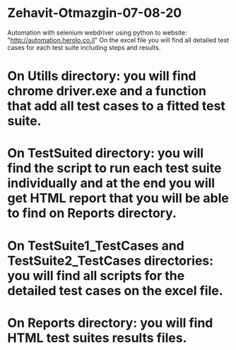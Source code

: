 # Zehavit-Otmazgin-07-08-20
Automation with selenium webdriver using python to website: "http://automation.herolo.co.il"
On the excel file you will find all detailed test cases for each test suite including steps and results.

# On Utills directory: you will find chrome driver.exe and a function that add all test cases to a fitted test suite.
# On TestSuited directory: you will find the script to run each test suite individually and at the end you will get HTML report that you will be able to find on Reports directory.
# On TestSuite1_TestCases and TestSuite2_TestCases directories: you will find all scripts for the detailed test cases on the excel file.
# On Reports directory: you will find HTML test suites results files.
